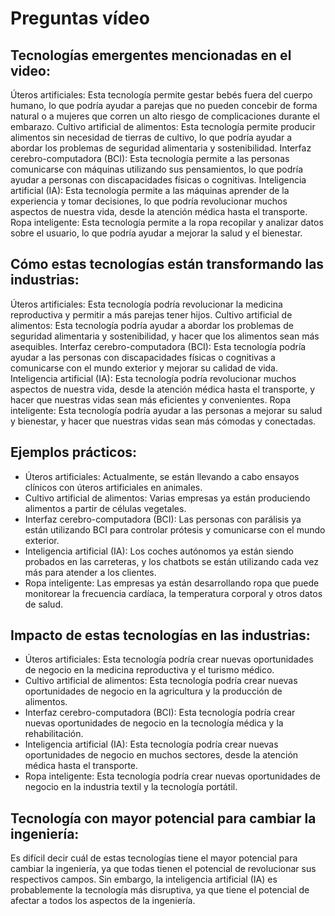 # Preguntas vídeo
## Tecnologías emergentes mencionadas en el video:
Úteros artificiales: Esta tecnología permite gestar bebés fuera del cuerpo humano, lo que podría ayudar a parejas que no pueden concebir de forma natural o a mujeres que corren un alto riesgo de complicaciones durante el embarazo.
Cultivo artificial de alimentos: Esta tecnología permite producir alimentos sin necesidad de tierras de cultivo, lo que podría ayudar a abordar los problemas de seguridad alimentaria y sostenibilidad.
Interfaz cerebro-computadora (BCI): Esta tecnología permite a las personas comunicarse con máquinas utilizando sus pensamientos, lo que podría ayudar a personas con discapacidades físicas o cognitivas.
Inteligencia artificial (IA): Esta tecnología permite a las máquinas aprender de la experiencia y tomar decisiones, lo que podría revolucionar muchos aspectos de nuestra vida, desde la atención médica hasta el transporte.
Ropa inteligente: Esta tecnología permite a la ropa recopilar y analizar datos sobre el usuario, lo que podría ayudar a mejorar la salud y el bienestar.

## Cómo estas tecnologías están transformando las industrias:
Úteros artificiales: Esta tecnología podría revolucionar la medicina reproductiva y permitir a más parejas tener hijos.
Cultivo artificial de alimentos: Esta tecnología podría ayudar a abordar los problemas de seguridad alimentaria y sostenibilidad, y hacer que los alimentos sean más asequibles.
Interfaz cerebro-computadora (BCI): Esta tecnología podría ayudar a las personas con discapacidades físicas o cognitivas a comunicarse con el mundo exterior y mejorar su calidad de vida.
Inteligencia artificial (IA): Esta tecnología podría revolucionar muchos aspectos de nuestra vida, desde la atención médica hasta el transporte, y hacer que nuestras vidas sean más eficientes y convenientes.
Ropa inteligente: Esta tecnología podría ayudar a las personas a mejorar su salud y bienestar, y hacer que nuestras vidas sean más cómodas y conectadas.
## Ejemplos prácticos:
- Úteros artificiales: Actualmente, se están llevando a cabo ensayos clínicos con úteros artificiales en animales.
- Cultivo artificial de alimentos: Varias empresas ya están produciendo alimentos a partir de células vegetales.
- Interfaz cerebro-computadora (BCI): Las personas con parálisis ya están utilizando BCI para controlar prótesis y comunicarse con el mundo exterior.
- Inteligencia artificial (IA): Los coches autónomos ya están siendo probados en las carreteras, y los chatbots se están utilizando cada vez más para atender a los clientes.
- Ropa inteligente: Las empresas ya están desarrollando ropa que puede monitorear la frecuencia cardíaca, la temperatura corporal y otros datos de salud.
## Impacto de estas tecnologías en las industrias:
- Úteros artificiales: Esta tecnología podría crear nuevas oportunidades de negocio en la medicina reproductiva y el turismo médico.
- Cultivo artificial de alimentos: Esta tecnología podría crear nuevas oportunidades de negocio en la agricultura y la producción de alimentos.
- Interfaz cerebro-computadora (BCI): Esta tecnología podría crear nuevas oportunidades de negocio en la tecnología médica y la rehabilitación.
- Inteligencia artificial (IA): Esta tecnología podría crear nuevas oportunidades de negocio en muchos sectores, desde la atención médica hasta el transporte.
- Ropa inteligente: Esta tecnología podría crear nuevas oportunidades de negocio en la industria textil y la tecnología portátil.

## Tecnología con mayor potencial para cambiar la ingeniería:
Es difícil decir cuál de estas tecnologías tiene el mayor potencial para cambiar la ingeniería, ya que todas tienen el potencial de revolucionar sus respectivos campos. Sin embargo, la inteligencia artificial (IA) es probablemente la tecnología más disruptiva, ya que tiene el potencial de afectar a todos los aspectos de la ingeniería.